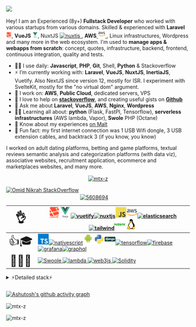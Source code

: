 ![](https://mtx.io/assets/github.png)

Hey! I am an Experienced (8y+) **Fullstack Developer** who worked with various startups from various domains. Skilled & experienced with 
**Laravel** <a href="https://laravel.com/" target="_blank" rel="noreferrer"><img src="https://raw.githubusercontent.com/devicons/devicon/master/icons/laravel/laravel-plain-wordmark.svg" alt="laravel" width="15" height="15"/></a>, 
**VueJS** <a href="https://vuejs.org/" target="_blank" rel="noreferrer"> <img src="https://raw.githubusercontent.com/devicons/devicon/master/icons/vuejs/vuejs-original-wordmark.svg" alt="vuejs" width="15" height="15"/></a>, 
NuxtJS <a href="https://nuxtjs.org/" target="_blank" rel="noreferrer"> <img src="https://www.vectorlogo.zone/logos/nuxtjs/nuxtjs-icon.svg" alt="nuxtjs" width="15" height="15"/> </a>,
**AWS**<a href="https://aws.amazon.com" target="_blank" rel="noreferrer"> <img src="https://raw.githubusercontent.com/devicons/devicon/master/icons/amazonwebservices/amazonwebservices-original-wordmark.svg" alt="aws" width="20" height="20"/> </a>
, Linux infrastructures, Wordpress and many more in the web ecosystem. I'm used
to **manage apps & webapps from scratch**: concept, quotes, infrastructure, backend, frontend, continuous integration, quality and tests.


- 👨‍💻 I use daily: **Javascript**, **PHP**, **Git**, Shell, **Python** & Stackoverflow
- ⚡️ I’m currently working with: **Laravel**, **VueJS**, **NuxtJS**, **InertiaJS**, Vuetify. Also NextJS since version 12, mostly for ISR. I experiment with SvelteKit, mostly for the "no virtual dom" argument. 
- 🚀 I work on: **AWS**, **Public Cloud**, dedicated servers, VPS
- 🤝 I love to help on **[stackoverflow](https://stackoverflow.com/users/5608694/mtxz)**, and creating useful gists on **[Github](https://gist.github.com/mtx-z?direction=desc&sort=updated)**
- 💬 Ask me about **Laravel**, **VueJS**, **AWS**, **Nginx**, **Wordpress**
- 👨‍🔬 Learning all about: **python** (Flask, FastPI, Tensorflow), **serverless infrastructures** (AWS lambda, Vapor), **Swole** PHP (Octane)
- 📄 Know about my experiences [on Malt](https://www.malt.fr/profile/mathieuloiseau1)
- 😬 Fun fact: my first internet connection was 1 USB Wifi dongle, 3 USB extension cables, and backtrack 3 (if you know, you
  know)

I worked on adult dating platforms, betting and game platforms, textual reviews semantic analysis and categorization platforms (with data viz), associative websites, recruitment application, ecommerce and marketplaces websites, and many more.


<p align="center"> 
<a href="https://github.com/ryo-ma/github-profile-trophy"><img align="center" src="https://github-profile-trophy.vercel.app/?username=mtx-z&rank=SSS,SS,S,AAA,AA,A,B,C&theme=gruvbox" alt="mtx-z" /></a> </p>

<p align="center">

[![Omid Nikrah StackOverflow](https://github-readme-stackoverflow.vercel.app/?userID=5608694&layout=compact&theme=dark)](https://stackoverflow.com/users/5608694/mtx-z)
<a href="https://stackoverflow.com/users/5608694" target="blank"><img align="top" style="margin-top:20px" src="https://raw.githubusercontent.com/rahuldkjain/github-profile-readme-generator/master/src/images/icons/Social/stack-overflow.svg" alt="5608694" height="30" width="40" /></a>
</p>

| <span align="left" style="font-size:30px">👌</span> | <a href="https://laravel.com/" target="_blank" rel="noreferrer"><img src="https://raw.githubusercontent.com/devicons/devicon/master/icons/laravel/laravel-plain-wordmark.svg" alt="laravel" width="30" height="30"></a><a href="https://vuejs.org/" target="_blank" rel="noreferrer"><img src="https://raw.githubusercontent.com/devicons/devicon/master/icons/vuejs/vuejs-original-wordmark.svg" alt="vuejs" width="30" height="30"></a><a href="https://vuetifyjs.com/en/" target="_blank" rel="noreferrer"><img src="https://bestofjs.org/logos/vuetify.svg" alt="vuetify" width="30" height="30"></a><a href="https://nuxtjs.org/" target="_blank" rel="noreferrer"><img src="https://www.vectorlogo.zone/logos/nuxtjs/nuxtjs-icon.svg" alt="nuxtjs" width="30" height="30"></a><a href="https://developer.mozilla.org/en-US/docs/Web/JavaScript" target="_blank" rel="noreferrer"><img src="https://raw.githubusercontent.com/devicons/devicon/master/icons/javascript/javascript-original.svg" alt="javascript" width="30" height="30"></a><a href="https://aws.amazon.com" target="_blank" rel="noreferrer"><img src="https://raw.githubusercontent.com/devicons/devicon/master/icons/amazonwebservices/amazonwebservices-original-wordmark.svg" alt="aws" width="30" height="30"></a><a href="https://www.elastic.co" target="_blank" rel="noreferrer"><img src="https://www.vectorlogo.zone/logos/elastic/elastic-icon.svg" alt="elasticsearch" width="30" height="30"></a><a href="https://tailwindcss.com/" target="_blank" rel="noreferrer"><img src="https://www.vectorlogo.zone/logos/tailwindcss/tailwindcss-icon.svg" alt="tailwind" width="30" height="30"></a><a href="https://www.nginx.com" target="_blank" rel="noreferrer"><img src="https://raw.githubusercontent.com/devicons/devicon/master/icons/nginx/nginx-original.svg" alt="nginx" width="30" height="30"></a><a href="https://www.linux.org/" target="_blank" rel="noreferrer"><img src="https://raw.githubusercontent.com/devicons/devicon/master/icons/linux/linux-original.svg" alt="linux" width="30" height="30"></a> |
| :---: | --- |
| <span style="font-size: 30px;">👍‍🎓</span> | <a href="https://www.typescriptlang.org/" target="_blank" rel="noreferrer"><img src="https://raw.githubusercontent.com/devicons/devicon/master/icons/typescript/typescript-original.svg" alt="typescript" width="30" height="30"></a><a href="https://nativescript.org/" target="_blank" rel="noreferrer"><img src="https://raw.githubusercontent.com/detain/svg-logos/780f25886640cef088af994181646db2f6b1a3f8/svg/nativescript.svg" alt="nativescript" width="30" height="30"></a><a href="https://developer.android.com" target="_blank" rel="noreferrer"><img src="https://raw.githubusercontent.com/devicons/devicon/master/icons/android/android-original-wordmark.svg" alt="android" width="30" height="30"></a><a href="https://www.python.org" target="_blank" rel="noreferrer"><img src="https://raw.githubusercontent.com/devicons/devicon/master/icons/python/python-original.svg" alt="python" width="30" height="30"></a><a href="https://www.djangoproject.com/" target="_blank" rel="noreferrer"><img src="https://raw.githubusercontent.com/devicons/devicon/master/icons/django/django-original.svg" alt="django" width="30" height="30"></a><a href="https://www.tensorflow.org" target="_blank" rel="noreferrer"><img src="https://www.vectorlogo.zone/logos/tensorflow/tensorflow-icon.svg" alt="tensorflow" width="30" height="30"></a><a href="https://firebase.google.com/" target="_blank" rel="noreferrer"><img src="https://www.vectorlogo.zone/logos/firebase/firebase-icon.svg" alt="firebase" width="30" height="30"></a><a href="https://grafana.com" target="_blank" rel="noreferrer"><img src="https://www.vectorlogo.zone/logos/grafana/grafana-icon.svg" alt="grafana" width="30" height="30"></a><a href="https://graphql.org" target="_blank" rel="noreferrer"><img src="https://www.vectorlogo.zone/logos/graphql/graphql-icon.svg" alt="graphql" width="30" height="30"></a>
| <span style="font-size: 30px;">👨‍🔬‍🚀</span> | <a href="https://github.com/openswoole/swoole-src" target="_blank" rel="noreferrer"> <img src="https://camo.githubusercontent.com/446805a10430b10345bb1d17c18a12879838dc26304b5d5d6cb7b08860308317/68747470733a2f2f6f70656e73776f6f6c652e636f6d2f696d616765732f73776f6f6c652d6c6f676f2e737667" alt="Swoole" width="50" height="40"/> </a> <a href="https://aws.amazon.com/fr/lambda/" target="_blank" rel="noreferrer"> <img src="https://cdn.worldvectorlogo.com/logos/aws-lambda-1.svg" alt="lambda" width="30" height="30"/> </a> <a href="https://web3js.readthedocs.io/en/v1.7.0/" target="_blank" rel="noreferrer"> <img src="https://repository-images.githubusercontent.com/24655114/c71c5800-6a8c-11e9-9117-8ec357c9f69e" alt="web3js" width="30" height="30"/> </a> <a href="https://docs.soliditylang.org/en/v0.8.11/" target="_blank" rel="noreferrer"> <img src="https://upload.wikimedia.org/wikipedia/commons/thumb/9/98/Solidity_logo.svg/1200px-Solidity_logo.svg.png" alt="Solidity" width="30" height="30"/> </a>

<details><summary>⚡Detailed stack⚡</summary>
<p>

### Backend: ###

- Laravel
    - micro-services (Vapor/Lambda, SQS/REDIS queues) et multi-instances (API, workers/queues, VCS composer from private Github repo - even with Beanstalk), Lumen
    - Authentication: Passport Oauth2, Auth0, Sanctum, Socialite, SSO multi-app, JWT...
    - REST APIs: fractal, swagger, GraphQL (Lighthouse)
    - Stripe (Cashier, abonnement recurent, single time payment, gestion multi carte), Paypal, PaySafeCard, Bitcoin
      gateway, MangoPay Marketplace
    - Performance: Eloquent queries and DB Schema auditing (slow, repetitive, non-optimized queries), browser and server caching strategies, queue/worker strategies, code performance audit (Blackfire), best practices
    - Tests: unit, Dusk
    - Push notification, Mailjet (custom Send API Mailjet transport, full API integration, SMS), Mailchimp (full API integration)
    - CI/CD with AWS Beanstalk, Envoyer/Forge, Buddy
- Django 
  - for Tenserflow integration (ORM, API, framework helpers)

### Frontend: ###

- VueJS 2 & 3
    - SSR (Server Side Rendering), PWA (Progressive Web App), SPA (Single Page Application)
    - NuxtJS
    - IntertiaJS (Jetstream)
- Vuetify, Vue Material, Styled components
- Tailwind, Bootstrap, SASS, Flexbox
- ES6, TypeScript
- Webpack, ViteJS
- Custom service workers, "offline mode"

### API ###

- REST API (private with authentication [oauth2, jwt...], or public [rate limitating, IP restriction...])
- Fractal transformers
- Swagger documentation
- GraphQL (Lighthouse)
- Wordpress & Woocommerce REST APIs (eg: with frontend VueJS components)

### AWS Devops ###

- Full scallable CI/CD Elastic Beanstalk
    - EC2, RDS, SQS, Cloudfront, API Gateway, IAM, CloudWatch, code pipeline, code build
    - Fully scallable:
        - Frontend with Cloudfront
        - RDS Database with replicas
        - Load-balanced and failover EC2 instances maanged by Beanstalk for APIs and Workers
        - Continuous integration and development with CodeBuid and CodePipeline
- scallable EC2s with external CI/CD

### Linux Devops ###

- Custom Ansible, standalone install from sources
    - PHP 8: OPcache, FastCGI cache mounted in RAM, multiple parallel versions
    - MySQL: MariaDB, MySQLTuner tests
    - Nginx: reverse proxy (load balancing, failover), high-performa, CSP headers, caching headers, REDIS cache, SSL
      let's encrypt auto-renew, Google Pagespeed module, HTTP/2, HTTP/3 QUIC, Brotly compression
    - Security: OWASP (ModSecurity), fail2ban (custom jails), UFW/iptables firewall, ClamV, Cisofy Lynis, rootkit
      detection, user & group proper management, Cloudflare API integration (firewall), SSL/TLS ciphers
    - nvm, pyenv, bash script
    - RSYNC incremental local and remote backup (remotely initiaized, multi destination, slack alerting...)
    - Amplify, Graylog, logz.io, Sentry, Bugsnag
    - VPS, dedicated & public clouds

### Database ###
- MySQL (MariaDB), RDS, MySQLTuner auditing
- REDIS 
- ElasticSearch, Algolia 
- Firebase 
- GoogleSheet API, Airtable, NocoDB

### CI/CD ###

- AWS Beanstalk
- Github actionsB
- uddy
- Envoyer/Forge
- Circle CI

### Wordpress ###

- [Sage](https://github.com/roots/sage) (ES6, blade, composer, webpack, Yarn)
- custom plugin & themes (with Sage)
- Gutemberg ACF blocks custom
- WP/Woocommerce REST APIs (VueJS/ES6 frontend components)
- custom payment gateways
- WP CLI
- ACF extended
- Woocommerce advanced usage: REST API, custom payment gateways, custom dashboards, custom shiping methods, custom cart and tax calculations, custom checkout processed etc.

### Services I use & integrate ###
- Notification: Mailjet Send API, Mailchimp, Pusher
- Integration CRM: Microsoft 360, Salesforce, Hubspot
- Integration: Zapier, Integromat, IFTTT
- Transaction: Stripe (single, recurent), Paypal, PaySafeCard, Bitcoin/ETH gateways, marketplace with MangoPay, internal wallet systems, PIP, BNB Mercanet, Paybox
- Data viz: Grafana, Clicdata

### Experiences / learning / want to dig ###
- more experiences with Tenserflow
- serverless full and partial environment (AWS Lambda)
- PHP Swole (Octane)
- Web3JS, Solidity, IPFS
- WebRTC, WebAssembly
- Voice Search Optimization
- Arduino, Raspberry Pi, Zigbee, Hue, MQTT 
- Tor websites (creation)
- Chrome extension (already did some PoC)

</p>
</details>


###  

<!-- profile views -->
<!--<p align="left"> <img src="https://komarev.com/ghpvc/?username=mtx-z&label=Profile%20views&color=0e75b6&style=flat" alt="mtx-z" /> </p> -->

[![Ashutosh's github activity graph](https://activity-graph.herokuapp.com/graph?username=mtx-z&theme=react-dark)](https://github.com/ashutosh00710/github-readme-activity-graph)

<p><img align="center" src="https://github-readme-stats.vercel.app/api?username=mtx-z&show_icons=true&locale=en&hide=prs&count_private=true" alt="mtx-z" /></p>

<p><img align="center" src="https://github-readme-streak-stats.herokuapp.com/?user=mtx-z&" alt="mtx-z" /></p>

